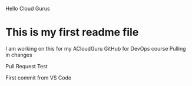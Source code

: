 Hello Cloud Gurus
# This is my first readme file
I am working on this for my ACloudGuru GitHub for DevOps course
Pulling in changes

Pull Request Test

First commit from VS Code